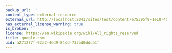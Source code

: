 ```yaml
---
backup_url: ''
content_type: external-resource
external_url: http://localhost:8043/sites/test/content/e75395f9-1e10-403e-ad65-98cd0cd08160/?ocw_resource_link_uuid=e75395f9-1e10-403e-ad65-98cd0cd08160&ocw_resource_link_suffix=
has_external_license_warning: true
is_broken: ''
license: https://en.wikipedia.org/wiki/All_rights_reserved
title: google.com
uid: a271277f-92a2-4ed9-84dd-733bd0ddda1f
---
```


